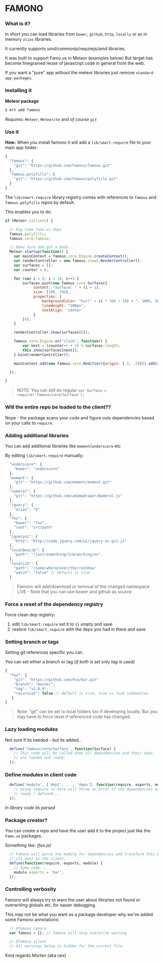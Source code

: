 FAMONO
======

### What is it?

In short you can load libraries from `bower`, `github`, `http`, `locally` or as in memory `alias` libraries.

It currently supports umd/commonjs/requirejs/amd libraries.

It was built to support Famo.us in Meteor (examples below)
But target has become finegrained reuse of javascript code in general from the web.

If you want a "pure" app without the meteor libraries just remove `standard-app-packages`.

### Installing it

__Meteor package__
```bash
$ mrt add famono
```
*Requires: `Meteor`, `Meteorite` and of course `git`*

### Use it

__How:__
When you install famono it will add a `lib/smart.require` file to your main app folder:

```js
{
  "famous": {
    "git": "https://github.com/Famous/famous.git"
  },
  "famous.polyfills": {
    "git": "https://github.com/Famous/polyfills.git"
  }
}
```

The `lib/smart.require` library registry comes with references to `famous` and `famous.polyfills` repos by default.

This enables you to do:
```js
if (Meteor.isClient) {

  // Rig some famo.us deps
  famous.polyfills;
  famous.core.famous;

  // Make sure dom got a body...
  Meteor.startup(function() {
    var mainContext = famous.core.Engine.createContext();
    var renderController = new famous.views.RenderController();
    var surfaces = [];
    var counter = 0;

    for (var i = 0; i < 10; i++) {
        surfaces.push(new famous.core.Surface({
             content: "Surface: " + (i + 1),
             size: [200, 200],
             properties: {
                 backgroundColor: "hsl(" + (i * 360 / 10) + ", 100%, 50%)",
                 lineHeight: "200px",
                 textAlign: 'center'
             }
        }));
    }

    renderController.show(surfaces[0]);

    famous.core.Engine.on("click", function() {
        var next = (counter++ + 1) % surfaces.length;
        this.show(surfaces[next]);
    }.bind(renderController));

    mainContext.add(new famous.core.Modifier({origin: [.5, .5]})).add(renderController);

  });

}
```

> NOTE: You can still do regular `var Surface = require('famous/core/Surface');`

### Will the entire repo be loaded to the client??

Nope - the package scans your code and figure outs dependencies based on your calls to `require`.

### Adding additional libraries
You can add additional libraries like `moment`/`underscore` etc

By editing `lib/smart.require` manually:

```js
  "underscore": {
    "bower": "underscore"
  },
  "moment": {
    "git": "https://github.com/moment/moment.git"
  },
  "numeral": {
    "git": "https://github.com/adamwdraper/Numeral-js"
  },
  "jquery": {
    "alias": "$"
  },
  "foo": {
    "bower": "foo",
    "root": "src/path"
  },
  "jqueryui": {
    "http": "http://code.jquery.com/ui/jquery-ui-git.js"
  },
  "localDevLib": {
    "path": "/just/something/I/m/working/on",
  },
  "localLib": {
    "path": "/some/where/over/the/rainbow"
    "watch": "false" // default is true
  }
```

> Famono will add/download or removal of the changed namespace LIVE - Note that you can use bower and github as source


### Force a reset of the dependency registry
Force clean dep registry:

1. edit `lib/smart.require` set it to `{}` *empty* and save
2. restore `lib/smart.require` with the deps you had in there and save

### Setting branch or tags
Setting git references specific you can.

You can set either a branch or tag *(if both is set only tag is used)*
```js
{
  "foo": {
    "git": "https://github.com/Foo/bar.git"
    "branch": "master",
    "tag": "v1.0.0",
    "recursive": false // default is true, true == load submodules
   }
}
```

> Note: "git" can be set to local folders too if developing locally. But you may have to force reset if referenced code has changed.

### Lazy loading modules
Not sure if its needed - but its added..
```js
  define('famous/core/Surface', function(Surface) {
    // This code will be called when all dependencies and their deps
    // are loaded and ready.
  });
```

### Define modules in client code
```js
  define('module', ['dep1', .. , 'depn'], function(require, exports, module) {
    // Using require in here will throw an error if the dependencies are not
    // ready / defined...
  });
```
*In library code its parsed*

### Package creator?
You can create a repo and have the user add it to the project just like the `Famo.us` packages.

Something like: *(foo.js)*
```js
  // Famono will parse the module for dependencies and transform this before
  // its sent to the client.
  define(function(require, exports, module) {
    // Some code...
    module.exports = 'bar';
  });
```

### Controlling verbosity
Famono will always try to warn the user about libraries not found or overwriting globals etc. for easier debugging.

This may not be what you want as a package developer why we've added some Famono annotations:
```js
  // @famono ignore
  var famous = {}; // Famono will skip overwrite warning

  // @famono silent
  // All warnings below is hidden for the current file
```


Kind regards Morten (aka raix)
